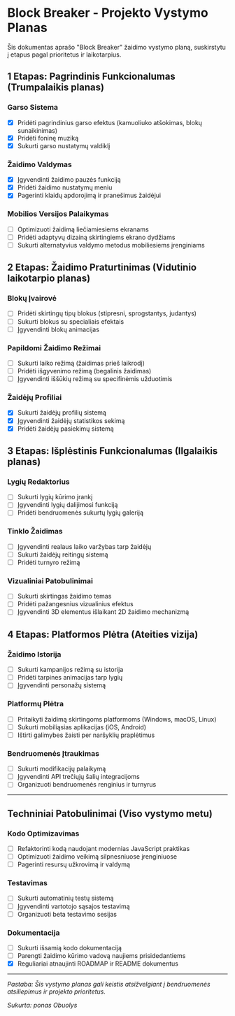 # Block Breaker - Projekto Vystymo Planas

Šis dokumentas aprašo "Block Breaker" žaidimo vystymo planą, suskirstytu į etapus pagal prioritetus ir laikotarpius.

## 1 Etapas: Pagrindinis Funkcionalumas (Trumpalaikis planas)

### Garso Sistema
- [x] Pridėti pagrindinius garso efektus (kamuoliuko atšokimas, blokų sunaikinimas)
- [x] Pridėti foninę muziką
- [x] Sukurti garso nustatymų valdiklį

### Žaidimo Valdymas
- [x] Įgyvendinti žaidimo pauzės funkciją
- [x] Pridėti žaidimo nustatymų meniu
- [x] Pagerinti klaidų apdorojimą ir pranešimus žaidėjui

### Mobilios Versijos Palaikymas
- [ ] Optimizuoti žaidimą liečiamiesiems ekranams
- [ ] Pridėti adaptyvų dizainą skirtingiems ekrano dydžiams
- [ ] Sukurti alternatyvius valdymo metodus mobiliesiems įrenginiams

## 2 Etapas: Žaidimo Praturtinimas (Vidutinio laikotarpio planas)

### Blokų Įvairovė
- [ ] Pridėti skirtingų tipų blokus (stipresni, sprogstantys, judantys)
- [ ] Sukurti blokus su specialiais efektais
- [ ] Įgyvendinti blokų animacijas

### Papildomi Žaidimo Režimai
- [ ] Sukurti laiko režimą (žaidimas prieš laikrodį)
- [ ] Pridėti išgyvenimo režimą (begalinis žaidimas)
- [ ] Įgyvendinti iššūkių režimą su specifinėmis užduotimis

### Žaidėjų Profiliai
- [x] Sukurti žaidėjų profilių sistemą
- [x] Įgyvendinti žaidėjų statistikos sekimą
- [x] Pridėti žaidėjų pasiekimų sistemą

## 3 Etapas: Išplėstinis Funkcionalumas (Ilgalaikis planas)

### Lygių Redaktorius
- [ ] Sukurti lygių kūrimo įrankį
- [ ] Įgyvendinti lygių dalijimosi funkciją
- [ ] Pridėti bendruomenės sukurtų lygių galeriją

### Tinklo Žaidimas
- [ ] Įgyvendinti realaus laiko varžybas tarp žaidėjų
- [ ] Sukurti žaidėjų reitingų sistemą
- [ ] Pridėti turnyro režimą

### Vizualiniai Patobulinimai
- [ ] Sukurti skirtingas žaidimo temas
- [ ] Pridėti pažangesnius vizualinius efektus
- [ ] Įgyvendinti 3D elementus išlaikant 2D žaidimo mechanizmą

## 4 Etapas: Platformos Plėtra (Ateities vizija)

### Žaidimo Istorija
- [ ] Sukurti kampanijos režimą su istorija
- [ ] Pridėti tarpines animacijas tarp lygių
- [ ] Įgyvendinti personažų sistemą

### Platformų Plėtra
- [ ] Pritaikyti žaidimą skirtingoms platformoms (Windows, macOS, Linux)
- [ ] Sukurti mobiliąsias aplikacijas (iOS, Android)
- [ ] Ištirti galimybes žaisti per naršyklių praplėtimus

### Bendruomenės Įtraukimas
- [ ] Sukurti modifikacijų palaikymą
- [ ] Įgyvendinti API trečiųjų šalių integracijoms
- [ ] Organizuoti bendruomenės renginius ir turnyrus

---

## Techniniai Patobulinimai (Viso vystymo metu)

### Kodo Optimizavimas
- [ ] Refaktorinti kodą naudojant modernias JavaScript praktikas
- [ ] Optimizuoti žaidimo veikimą silpnesniuose įrenginiuose
- [ ] Pagerinti resursų užkrovimą ir valdymą

### Testavimas
- [ ] Sukurti automatinių testų sistemą
- [ ] Įgyvendinti vartotojo sąsajos testavimą
- [ ] Organizuoti beta testavimo sesijas

### Dokumentacija
- [ ] Sukurti išsamią kodo dokumentaciją
- [ ] Parengti žaidimo kūrimo vadovą naujiems prisidedantiems
- [x] Reguliariai atnaujinti ROADMAP ir README dokumentus

---

*Pastaba: Šis vystymo planas gali keistis atsižvelgiant į bendruomenės atsiliepimus ir projekto prioritetus.*

*Sukurta: ponas Obuolys* 